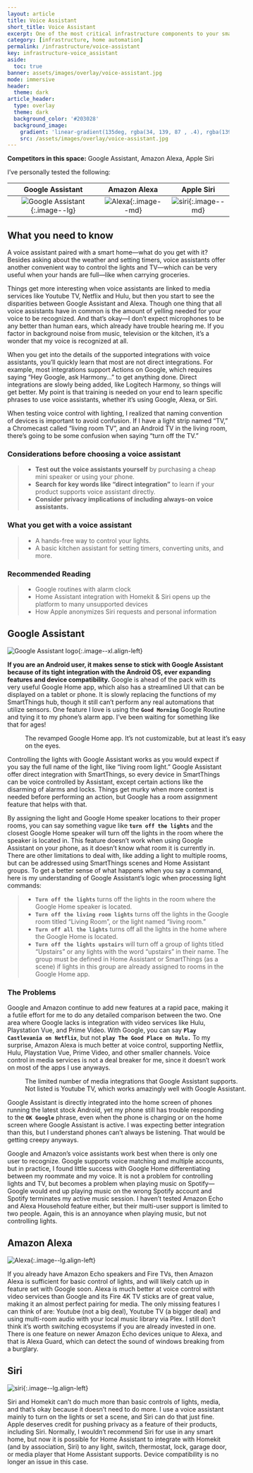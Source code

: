 ```yaml
---
layout: article
title: Voice Assistant
short_title: Voice Assistant
excerpt: One of the most critical infrastructure components to your smart home.
category: [infrastructure, home automation]
permalink: /infrastructure/voice-assistant
key: infrastructure-voice_assistant
aside:
  toc: true
banner: assets/images/overlay/voice-assistant.jpg
mode: immersive
header:
  theme: dark
article_header:
  type: overlay
  theme: dark
  background_color: '#203028'
  background_image:
    gradient: 'linear-gradient(135deg, rgba(34, 139, 87 , .4), rgba(139, 34, 139, .4))'
    src: /assets/images/overlay/voice-assistant.jpg
---
```


<!--more-->

**Competitors in this space:** Google Assistant, Amazon Alexa, Apple Siri 

I’ve personally tested the following:

| Google Assistant| Amazon Alexa | Apple Siri |
|:-------:|:--------:|:---------:|
| ![Google Assistant](\assets\images\logo\google-assistant.jpg){:.image--lg} | ![Alexa](\assets\images\logo\alexa.png){:.image--md} | ![siri](\assets\images\logo\siri.jpg){:.image--md} |



## What you need to know
A voice assistant paired with a smart home—what do you get with it?  Besides asking about the weather and setting timers, voice assistants offer another convenient way to control the lights and TV—which can be very useful when your hands are full—like when carrying groceries. 

Things get more interesting when voice assistants are linked to media services like Youtube TV, Netflix and Hulu, but then you start to see the disparities between Google Assistant and Alexa. Though one thing that all voice assistants have in common is the amount of yelling needed for your voice to be recognized. And that’s okay—I don’t expect microphones to be any better than human ears, which already have trouble hearing me. If you factor in background noise from music, television or the kitchen, it’s a wonder that my voice is recognized at all. 

When you get into the details of the supported integrations with voice assistants, you’ll quickly learn that most are not direct integrations. For example, most integrations support Actions on Google, which requires saying “Hey Google, ask Harmony…” to get anything done. Direct integrations are slowly being added, like Logitech Harmony, so things will get better. My point is that training is needed on your end to learn specific phrases to use voice assistants, whether it’s using Google, Alexa, or Siri.

When testing voice control with lighting, I realized that naming convention of devices is important to avoid confusion. If I have a light strip named “TV,” a Chromecast called “living room TV”, and an Android TV in the living room, there’s going to be some confusion when saying “turn off the TV.” 

### Considerations before choosing a voice assistant
> - **Test out the voice assistants yourself** by purchasing a cheap mini speaker or using your phone. 
> - **Search for key words like “direct integration”** to learn if your product supports voice assistant directly.
> - **Consider privacy implications of including always-on voice assistants.**

### What you get with a voice assistant
> - A hands-free way to control your lights.
> - A basic kitchen assistant for setting timers, converting units, and more.

### Recommended Reading

> - Google routines with alarm clock
> - Home Assistant integration with Homekit & Siri opens up the platform to many unsupported devices
> - How Apple anonymizes Siri requests and personal information

## Google Assistant
![Google Assistant logo](\assets\images\logo\google-assistant.jpg){:.image--xl.align-left}


**If you are an Android user, it makes sense to stick with Google Assistant because of its tight integration with the Android OS, ever expanding features and device compatibility.**  Google is ahead of the pack with its very useful Google Home app, which also has a streamlined UI that can be displayed on a tablet or phone. It is slowly replacing the functions of my SmartThings hub, though it still can’t perform any real automations that utilize sensors. One feature I love is using the **``Good Morning``** Google Routine and tying it to my phone’s alarm app. I’ve been waiting for something like that for ages!

<figure style="width: 100%;" >
 <img src="\assets\images\other\google_home_app.png" alt="" />
 <figcaption>
The revamped Google Home app. It’s not customizable, but at least it’s easy on the eyes.
 </figcaption>
</figure>

Controlling the lights with Google Assistant works as you would expect if you say the full name of the light, like “living room light.” Google Assistant offer direct integration with SmartThings, so every device in SmartThings can be voice controlled by Assistant, except certain actions like the disarming of alarms and locks. Things get murky when more context is needed before performing an action, but Google has a room assignment feature that helps with that. 

By assigning the light and Google Home speaker locations to their proper rooms, you can say something vague like **``turn off the lights``** and the closest Google Home speaker will turn off the lights in the room where the speaker is located in. This feature doesn’t work when using Google Assistant on your phone, as it doesn’t know what room it is currently in. There are other limitations to deal with, like adding a light to multiple rooms, but can be addressed using SmartThings scenes and Home Assistant groups. To get a better sense of what happens when you say a command, here is my understanding of Google Assistant’s logic when processing light commands:


> - **``Turn off the lights``** turns off the lights in the room where the Google Home speaker is located.
> - **``Turn off the living room lights``** turns off the lights in the Google room titled “Living Room”, or the light named “living room.”
> - **``Turn off all the lights``** turns off all the lights in the home where the Google Home is located.
> - **``Turn off the lights upstairs``** will turn off a group of lights titled “Upstairs” or any lights with the word “upstairs” in their name. The group must be defined in Home Assistant or SmartThings (as a scene) if lights in this group are already assigned to rooms in the Google Home app.

### The Problems
Google and Amazon continue to add new features at a rapid pace, making it a futile effort for me to do any detailed comparison between the two. One area where Google lacks is integration with video services like Hulu, Playstation Vue, and Prime Video. With Google, you can say **``Play Castlevania on Netflix``**, but not **``play The Good Place on Hulu.``** To my surprise, Amazon Alexa is much better at voice control, supporting Netflix, Hulu, Playstation Vue, Prime Video, and other smaller channels. Voice control in media services is not a deal breaker for me, since it doesn’t work on most of the apps I use anyways. 

<figure style="width: 100%;" >
 <img src="\assets\images\other\google-media-integration.png" alt="" />
 <figcaption>
The limited number of media integrations that Google Assistant supports. Not listed is Youtube TV, which works amazingly well with Google Assistant.
 </figcaption>
</figure>

Google Assistant is directly integrated into the home screen of phones running the latest stock Android, yet my phone still has trouble responding to the **``OK Google``** phrase, even when the phone is charging or on the home screen where Google Assistant is active. I was expecting better integration than this, but I understand phones can’t always be listening. That would be getting creepy anyways.

Google and Amazon’s voice assistants work best when there is only one user to recognize. Google supports voice matching and multiple accounts, but in practice, I found little success with Google Home differentiating between my roommate and my voice. It is not a problem for controlling lights and TV, but becomes a problem when playing music on Spotify—Google would end up playing music on the wrong Spotify account and Spotify terminates my active music session. I haven’t tested Amazon Echo and Alexa Household feature either, but their multi-user support is limited to two people. Again, this is an annoyance when playing music, but not controlling lights. 


## Amazon Alexa
![Alexa](\assets\images\logo\alexa.png){:.image--lg.align-left}

If you already have Amazon Echo speakers and Fire TVs, then Amazon Alexa is sufficient for basic control of lights, and will likely catch up in feature set with Google soon. Alexa is much better at voice control with video services than Google and its Fire 4K TV sticks are of great value, making it an almost perfect pairing for media.  The only missing features I can think of are: Youtube (not a big deal), Youtube TV (a bigger deal) and using multi-room audio with your local music library via Plex. I still don’t think it’s worth switching ecosystems if you are already invested in one. There is one feature on newer Amazon Echo devices unique to Alexa, and that is Alexa Guard, which can detect the sound of windows breaking from a burglary.

## Siri
![siri](\assets\images\logo\siri.jpg){:.image--lg.align-left}

Siri and Homekit can’t do much more than basic controls of lights, media, and that’s okay because it doesn’t need to do more. I use a voice assistant mainly to turn on the lights or set a scene, and Siri can do that just fine. Apple deserves credit for pushing privacy as a feature of their products, including Siri. Normally, I wouldn’t recommend Siri for use in any smart home, but now it is possible for Home Assistant to integrate with Homekit (and by association, Siri) to any light, switch, thermostat, lock, garage door, or media player that Home Assistant supports. Device compatibility is no longer an issue in this case.

